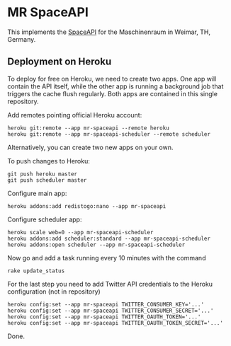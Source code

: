 MR SpaceAPI
===========

This implements the [SpaceAPI](http://hackerspaces.nl/spaceapi/) for the Maschinenraum in Weimar, TH, Germany.

Deployment on Heroku
--------------------

To deploy for free on Heroku, we need to create two apps. One app
will contain the API itself, while the other app is running a
background job that triggers the cache flush regularly. Both apps
are contained in this single repository.

Add remotes pointing official Heroku account:

    heroku git:remote --app mr-spaceapi --remote heroku
    heroku git:remote --app mr-spaceapi-scheduler --remote scheduler

Alternatively, you can create two new apps on your own.

To push changes to Heroku:

    git push heroku master
    git push scheduler master

Configure main app:

    heroku addons:add redistogo:nano --app mr-spaceapi

Configure scheduler app:

    heroku scale web=0 --app mr-spaceapi-scheduler
    heroku addons:add scheduler:standard --app mr-spaceapi-scheduler
    heroku addons:open scheduler --app mr-spaceapi-scheduler

Now go and add a task running every 10 minutes with the command

    rake update_status

For the last step you need to add Twitter API credentials to the
Heroku configuration (not in repository)

    heroku config:set --app mr-spaceapi TWITTER_CONSUMER_KEY='...'
    heroku config:set --app mr-spaceapi TWITTER_CONSUMER_SECRET='...'
    heroku config:set --app mr-spaceapi TWITTER_OAUTH_TOKEN='...'
    heroku config:set --app mr-spaceapi TWITTER_OAUTH_TOKEN_SECRET='...'

Done.
